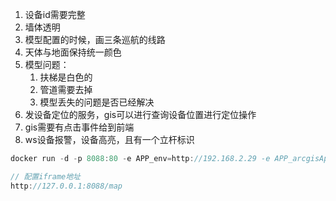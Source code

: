1. 设备id需要完整
2. 墙体透明
3. 模型配置的时候，画三条巡航的线路
4. 天体与地面保持统一颜色
5. 模型问题：
   1. 扶梯是白色的
   2. 管道需要去掉
   3. 模型丢失的问题是否已经解决
6. 发设备定位的服务，gis可以进行查询设备位置进行定位操作
7. gis需要有点击事件给到前端
8. ws设备报警，设备高亮，且有一个立杆标识

```javascript
docker run -d -p 8088:80 -e APP_env=http://192.168.2.29 -e APP_arcgisApiUrl=https://gis.cloud.cityworks.cn/arcgisapi/4.13/esri/css/main.css -e APP_arcgisCssUrl=https://gis.cloud.cityworks.cn/arcgisapi/4.13/dojo/dojo.js -e APP_station=冬瓜岭 --name smart-station

// 配置iframe地址
http://127.0.0.1:8088/map

```

